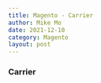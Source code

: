 ```yaml
---
title: Magento - Carrier
author: Mike Mo
date: 2021-12-10
category: Magento
layout: post
---
```


### Carrier

